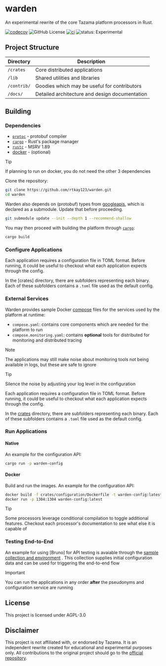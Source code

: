 # warden

An experimental rewrite of the core Tazama platform processors in Rust.

[![codecov](https://codecov.io/github/rtkay123/warden/graph/badge.svg?token=D2N2885O77)](https://codecov.io/github/rtkay123/warden)
![GitHub License](https://img.shields.io/github/license/rtkay123/warden)
[![ci](https://github.com/rtkay123/warden/actions/workflows/ci.yaml/badge.svg)](https://github.com/rtkay123/warden/actions/workflows/ci.yaml)
![status: Experimental](https://img.shields.io/badge/status-experimental-orange)

## Project Structure

| Directory   | Description                                     |
| ----------- | ----------------------------------------------- |
| `/crates`   | Core distributed applications                   |
| `/lib`      | Shared utilities and libraries                  |
| `/contrib/` | Goodies which may be useful for contributors    |
| `/docs/`    | Detailed architecture and design documentation  |


## Building

### Dependencies

- [`protoc`] - protobuf compiler
- [`cargo`] - Rust's package manager
- [`rustc`] - MSRV 1.89
- [docker] - (optional)

> [!TIP]
> If planning to run on docker, you do not need the other 3 dependencies

Clone the repository:

```sh
git clone https://github.com/rtkay123/warden.git
cd warden
```

Warden also depends on (protobuf) types from [googleapis], which is declared
as a submodule. Update that before proceeding.

```sh
git submodule update --init --depth 1 --recommend-shallow
```

You may then proceed with building the platform through [`cargo`]:

```sh
cargo build
```

### Configure Applications

Each application requires a configuration file in TOML format. Before running,
it could be useful to checkout what each application expects through the config.

In the [crates] directory, there are subfolders representing each binary.
Each of these subfolders contains a `.toml` file used as the default config.

### External Services

Warden provides sample Docker [compose] files for the services used by the
platform at runtime:

- `compose.yaml`: contains core components which are needed for the platform to
  run
- `compose.monitoring.yaml`: contains **optional** tools for distributed for
  monitoring and distributed tracing

> [!NOTE]
> The applications may still make noise about monitoring tools not being
available in logs, but these are safe to ignore

> [!TIP]
> Silence the noise by adjusting your log level in the configuration

Each application requires a configuration file in TOML format. Before running,
it could be useful to checkout what each application expects through the config.

In the [crates](./crates/) directory, there are subfolders representing each binary.
Each of these subfolders contains a `.toml` file used as the default config.


### Run Applications

#### Native

An example for the configuration API:
```sh
cargo run -p warden-config
```

#### Docker

Build and run the images. An example for the configuration API:

```sh
docker build -f crates/configuration/Dockerfile -t warden-config:latest .
docker run -p 1304:1304 warden-config:latest 
```

> [!TIP]
> Some processors leverage conditional compilation to toggle additional features.
Checkout each processor's documentation to see what else it is capable of

### Testing End-to-End

An example for using [Bruno] for API testing is avaiable through the [sample collection and environment](./contrib/bruno/)
. This collection supplies initial configuration data and can be used for triggering the end-to-end flow

> [!IMPORTANT]
> You can run the applications in any order **after** the pseudonyms and configuration
service are running

## License

This project is licensed under AGPL-3.0

## Disclaimer

This project is not affiliated with, or endorsed by Tazama. It is an
independent rewrite created for educational and experimental purposes only.
All contributions to the original project should go to the
[official repository](https://github.com/tazama-lf).

[Tazama]: https://tazama.org
[googleapis]: https://github.com/googleapis/googleapis
[`cargo`]: https://www.rust-lang.org/tools/install
[`protoc`]: https://protobuf.dev/installation/
[`rustc`]: https://www.rust-lang.org/tools/install
[compose]: https://docs.docker.com/compose/
[docker]: https://docs.docker.com
